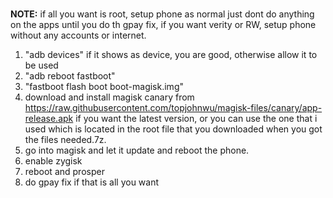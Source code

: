<br><b>NOTE:</b> if all you want is root, setup phone as normal just dont do anything on the apps until you do th gpay fix, if you want verity or RW, setup phone without any accounts or internet.
 
1. "adb devices" if it shows as device, you are good, otherwise allow it to be used
2. "adb reboot fastboot"
3. "fastboot flash boot boot-magisk.img"
6. download and install magisk canary from https://raw.githubusercontent.com/topjohnwu/magisk-files/canary/app-release.apk if you want the latest version, or you can use the one that i used which is located in the root file that you downloaded when you got the files needed.7z.
7. go into magisk and let it update and reboot the phone.
8. enable zygisk
9. reboot and prosper
10. do gpay fix if that is all you want
